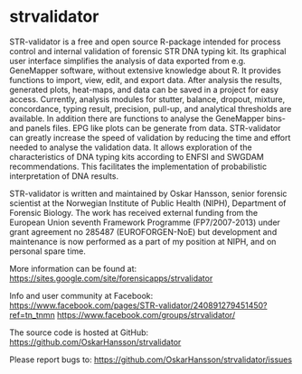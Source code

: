 strvalidator
============

STR-validator is a free and open source R-package intended for process control
and internal validation of forensic STR DNA typing kit.
Its graphical user interface simplifies the analysis of data exported from e.g.
GeneMapper software, without extensive knowledge about R. It provides 
functions to import, view, edit, and export data. After analysis the results,
generated plots, heat-maps, and data can be saved in a project for easy access.
Currently, analysis modules for stutter, balance, dropout, mixture, concordance,
typing result, precision, pull-up, and analytical thresholds are available. In addition there are functions to analyse the GeneMapper bins- and panels files. EPG like plots can be generate from data. STR-validator can greatly increase the speed of 
validation by reducing the time and effort needed to analyse the validation
data. It allows exploration of the characteristics of DNA typing kits according
to ENFSI and SWGDAM recommendations. This facilitates the implementation of 
probabilistic interpretation of DNA results.

STR-validator is written and maintained by Oskar Hansson, senior forensic
scientist at the Norwegian Institute of Public Health (NIPH), Department of
Forensic Biology. The work has received external funding from the European
Union seventh Framework Programme (FP7/2007-2013) under grant agreement no
285487 (EUROFORGEN-NoE) but development and maintenance is now performed as 
a part of my position at NIPH, and on personal spare time.

More information can be found at:
https://sites.google.com/site/forensicapps/strvalidator

Info and user community at Facebook:
https://www.facebook.com/pages/STR-validator/240891279451450?ref=tn_tnmn
https://www.facebook.com/groups/strvalidator/

The source code is hosted at GitHub:
https://github.com/OskarHansson/strvalidator

Please report bugs to:
https://github.com/OskarHansson/strvalidator/issues
